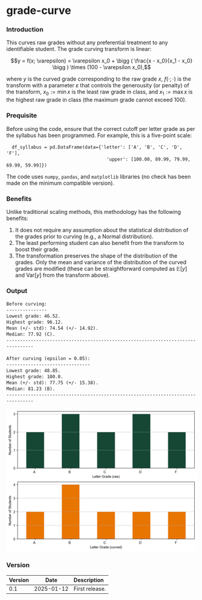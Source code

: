 # grade-curve

### Introduction
This curves raw grades without any preferential treatment to any identifiable student.  The grade curving transform is linear:

$$y = f(x; \varepsilon) = \varepsilon x_0 + \bigg ( \frac{x - x_0}{x_1 - x_0} \bigg ) \times (100 - \varepsilon x_0),$$

where $y$ is the curved grade corresponding to the raw grade $x$, $f(\cdot; \cdot)$ is the transform with a parameter $\varepsilon$ that controls the generousity (or penalty) of the transform, $x_0 := \min x$ is the least raw grade in class, and $x_1 := \max x$ is the highest raw grade in class (the maximum grade cannot exceed $100$).

### Prequisite
Before using the code, ensure that the correct cutoff per letter grade as per the syllabus has been programmed.  For example, this is a five-point scale:
```
  df_syllabus = pd.DataFrame(data={'letter': ['A', 'B', 'C', 'D', 'F'],
                                     'upper': [100.00, 89.99, 79.99, 69.99, 59.99]})
```

The code uses `numpy`, `pandas`, and `matplotlib` libraries (no check has been made on the minimum compatible version).

### Benefits
Unlike traditional scaling methods, this methodology has the following benefits:

1. It does not require any assumption about the statistical distribution of the grades prior to curving (e.g., a Normal distribution).
2. The least performing student can also benefit from the transform to boost their grade.
3. The transformation preserves the shape of the distribution of the grades.  Only the mean and variance of the distribution of the curved grades are modified (these can be straightforward computed as $\mathbb{E}[y]$ and $\text{Var}[y]$ from the transform above).

### Output
```
Before curving:
---------------
Lowest grade: 46.52.
Highest grade: 96.12.
Mean (+/- std): 74.54 (+/- 14.92).
Median: 77.92 (C).
--------------------------------------------------------------------------------

After curving (epsilon = 0.05):
-------------------------------
Lowest grade: 48.85.
Highest grade: 100.0.
Mean (+/- std): 77.75 (+/- 15.38).
Median: 81.23 (B).
--------------------------------------------------------------------------------
```
![](https://github.com/farismismar/grade-curve/blob/main/plot.png)

### Version
Version | Date | Description
| ------------- |:-------------:| :-----|
| 0.1      | 2025-01-12 | First release. |

